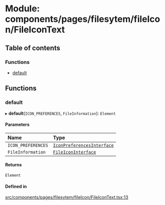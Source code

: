 # Module: components/pages/filesytem/fileIcon/FileIconText

## Table of contents

### Functions

- [default](../wiki/components.pages.filesytem.fileIcon.FileIconText#default)

## Functions

### default

▸ **default**(`ICON_PREFERENCES`, `FileInformation`): `Element`

#### Parameters

| Name | Type |
| :------ | :------ |
| `ICON_PREFERENCES` | [`IconPreferencesInterface`](../wiki/components.pages.filesytem.fileIcon.FileIcon.IconPreferencesInterface) |
| `FileInformation` | [`FileIconInterface`](../wiki/components.pages.filesytem.fileIcon.FileIcon.FileIconInterface) |

#### Returns

`Element`

#### Defined in

[src/components/pages/filesytem/fileIcon/FileIconText.tsx:13](https://github.com/ExperimentsByFileFighter/WebApp-PoC-technical-Documentation/blob/5171d3e/src/components/pages/filesytem/fileIcon/FileIconText.tsx#L13)
